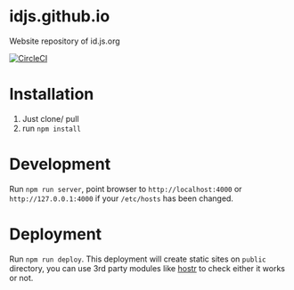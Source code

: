 # idjs.github.io

Website repository of id.js.org

[![CircleCI](https://circleci.com/gh/idjs/idjs.github.io/tree/development.svg?style=svg)](https://circleci.com/gh/idjs/idjs.github.io/tree/development)

# Installation

1. Just clone/ pull
2. run `npm install`

# Development

Run `npm run server`, point browser to `http://localhost:4000` or `http://127.0.0.1:4000` if your `/etc/hosts` has been changed.

# Deployment

Run `npm run deploy`. This deployment will create static sites on `public` directory, you can use 3rd party modules like [hostr](https://www.npmjs.com/package/hostr) to check either it works or not.
